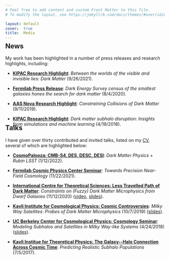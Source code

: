 ```yaml
---
# Feel free to add content and custom Front Matter to this file.
# To modify the layout, see https://jekyllrb.com/docs/themes/#overriding-theme-defaults

layout: default
cover:  true
title:  Media
---
```


<p style="margin-bottom: -24px">
</p>

## News

My work has been highlighted in a number of press releases and research highlights, including:

* **[KIPAC Research Highlight](https://kipac.stanford.edu/highlights/between-worlds-visible-and-invisible-lies-dark-matter)**: *Between the worlds of the visible and invisible lies: Dark Matter* (9/26/2021).

* **[Fermilab Press Release](https://news.fnal.gov/2020/08/dark-energy-survey-census-of-the-smallest-galaxies-hones-the-search-for-dark-matter/)**: *Dark Energy Survey census of the smallest galaxies hones the search for dark matter* (8/4/2020).

<!--* **[SLAC Press Release](https://www6.slac.stanford.edu/news/2020-03-31-milky-way%E2%80%99s-satellites-help-reveal-link-between-dark-matter-halos-and-galaxy)**: *The Milky Way’s satellites help reveal link between dark matter halos and galaxy formation* (3/31/2020); -->

* **[AAS Nova Research Highlight](https://aasnova.org/2019/09/11/constraining-collisions-of-dark-matter/)**: *Constraining Collisions of Dark Matter* (9/11/2019).

<!--* **[SLAC Press Release](https://www6.slac.stanford.edu/news/2019-07-11-light-dark-matter-thousand-times-less-likely-bump-regular-matter-previous?fbclid=IwAR3-ldGGuDqSKFVYPUVjQ1N5eNU5tfBwigxziswSNDsuIc9ujKV9FXZHn1A)**: *Light dark matter is a thousand times less likely to bump into regular matter than previous astrophysical analyses allowed* (7/11/2019);-->

* **[KIPAC Research Highlight](https://kipac.stanford.edu/highlights/dark-matter-subhalo-disruption-insights-simulations-and-machine-learning)**: *Dark matter subhalo disruption: Insights from simulations and machine learning* (4/19/2018).

<p style="margin-bottom: -38px">
</p>

## Talks
 
I have given over thirty contributed and invited talks, listed on my [CV](./CV.pdf), several of which are highlighted below:

* **[CosmoPalooza: CMB-S4, DES, DESC, DESI](https://supernova.lbl.gov/~evlinder/cosmopalooza.html)**: *Dark Matter Physics + Rubin LSST* (1/12/2022).

* **[Fermilab Cosmic Physics Center Seminar](https://astro.fnal.gov/events/event/cpc-seminar-4/)**: *Towards Precision Near-Field Cosmology* (11/22/2021).

* **[International Centre for Theoretical Sciences: Less Travelled Path of Dark Matter](https://www.icts.res.in/program/LTPDM2020)**: *Constraints on (Fuzzy) Dark Matter Microphysics from Dwarf Galaxies* (11/12/2020) ([video](https://www.youtube.com/watch?v=AxfI1MRQbuQ), [slides](https://www.icts.res.in/sites/default/files/seminar%20doc%20files/Nadler_ICTS_2020.pdf)).

* **[Kavli Institute for Cosmological Physics: Cosmic Controversies](https://voices.uchicago.edu/cosmiccontroversies/)**: *Milky Way Satellites:
Probes of Dark Matter Microphysics* (10/7/2019) ([slides](https://kicp-workshops.uchicago.edu/2019-COSMIC/depot/nadler-ethan.pdf)).

* **[UC Berkeley Center for Cosmological Physics: Cosmology Seminar](https://cosmology.lbl.gov/talks/Nadler_18.pdf)**: *Modeling Subhalos and Satellites
in Milky Way-like Systems* (4/24/2018) ([slides](https://cosmology.lbl.gov/talks/Nadler_18.pdf)).

* **[Kavli Institue for Theoretical Physics: The Galaxy--Halo Connection Across Cosmic Time](https://www.kitp.ucsb.edu/activities/galhalo17)**: *Predicting Realistic Subhalo Populations* (7/5/2017).